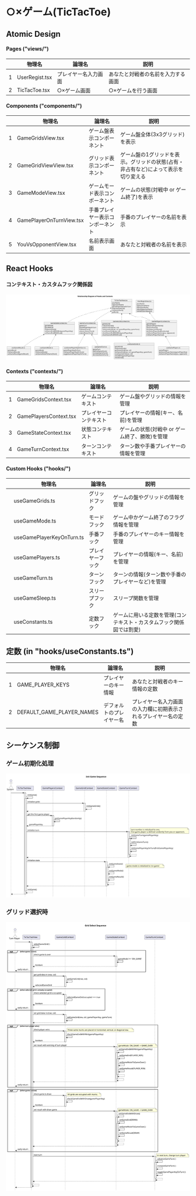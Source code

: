# ○×ゲーム(TicTacToe)


## Atomic Design
#### Pages ("views/")

|   | 物理名         | 論理名               | 説明                             |
|---|----------------|----------------------|----------------------------------|
| 1 | UserRegist.tsx | プレイヤー名入力画面 | あなたと対戦者の名前を入力する画面 |
| 2 | TicTacToe.tsx  | ○×ゲーム画面         | ○×ゲームを行う画面                 |


#### Components ("components/")

|   | 物理名                   | 論理名                           | 説明                                                                                |
|---|--------------------------|----------------------------------|-------------------------------------------------------------------------------------|
| 1 | GameGridsView.tsx        | ゲーム盤表示コンポーネント       | ゲーム盤全体(3x3グリッド)を表示                                                     |
| 2 | GameGridViewView.tsx     | グリッド表示コンポーネント       | ゲーム盤の1グリッドを表示。グリッドの状態(占有・非占有など)によって表示を切り変える |
| 3 | GameModeView.tsx         | ゲームモード表示コンポーネント   | ゲームの状態(対戦中 or ゲーム終了)を表示                                            |
| 4 | GamePlayerOnTurnView.tsx | 手番プレイヤー表示コンポーネント | 手番のプレイヤーの名前を表示                                                        |
| 5 | YouVsOpponentView.tsx    | 名前表示画面                     | あなたと対戦者の名前を表示                                                          |

## React Hooks

#### コンテキスト・カスタムフック関係図

![hook diagram](md/hooks-contexts-relationship-diagram.svg)

#### Contexts ("contexts/")

|   | 物理名                 | 論理名                 | 説明                                                             |
|---|------------------------|------------------------|------------------------------------------------------------------|
| 1 | GameGridsContext.tsx   | ゲームコンテキスト     | ゲーム盤やグリッドの情報を管理                                           |
| 2 | GamePlayersContext.tsx | プレイヤーコンテキスト | プレイヤーの情報(キー、名前)を管理                                         |
| 3 | GameStateContext.tsx   | 状態コンテキスト       | ゲームの状態(対戦中 or ゲーム終了、勝敗)を管理 |
| 4 | GameTurnContext.tsx    | ターンコンテキスト     | ターン数や手番プレイヤーの情報を管理                           |


#### Custom Hooks ("hooks/")

|   | 物理名                    | 論理名           | 説明                                                                 |
|---|---------------------------|------------------|----------------------------------------------------------------------|
|   | useGameGrids.ts           | グリッドフック   | ゲームの盤やグリッドの情報を管理                                               |
|   | useGameMode.ts            | モードフック     | ゲーム中かゲーム終了のフラグ情報を管理                                   |
|   | useGamePlayerKeyOnTurn.ts | 手番フック       | 手番のプレイヤーのキー情報を管理                                                           |
|   | useGamePlayers.ts         | プレイヤーフック | プレイヤーの情報(キー、名前)を管理                                               |
|   | useGameTurn.ts            | ターンフック     | ターンの情報(ターン数や手番のプレイヤーなど)を管理                     |
|   | useGameSleep.ts           | スリープフック   | スリープ関数を管理                                                   |
|   | useConstants.ts           | 定数フック       | ゲームに用いる定数を管理(コンテキスト・カスタムフック関係図では割愛) |


## 定数 (in "hooks/useConstants.ts")

|   | 物理名            | 論理名                   | 説明                                                     |
|---|-------------------|--------------------------|----------------------------------------------------------|
| 1 | GAME_PLAYER_KEYS  | プレイヤーのキー情報     | あなたと対戦者のキー情報の定数                           |
| 2 | DEFAULT_GAME_PLAYER_NAMES | デフォルトのプレイヤー名 | プレイヤー名入力画面の入力欄に初期表示されるプレイヤー名の定数 |

## シーケンス制御

### ゲーム初期化処理

![initGame sequence](md/init-game-sequence.svg)

### グリッド選択時

![selectGameGrid sequence](md/grid-select-sequence.svg)

